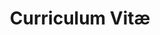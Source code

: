 ---
title: Curriculum Vitæ
layout: cv
actions:
  - label: "Available upon request"
    icon: email
    url: "mailto:anson@ansonliu.com"
---